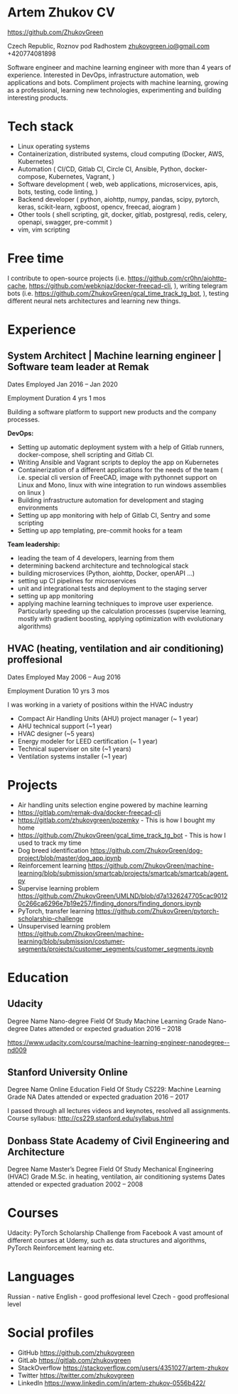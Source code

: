 # Artem Zhukov CV

<https://github.com/ZhukovGreen>

Czech Republic, Roznov pod Radhostem
zhukovgreen.io@gmail.com
+420774081898

Software engineer and machine learning engineer with more than 4 years of 
experience.
Interested in DevOps, infrastructure automation, web applications and 
bots. Compliment projects with machine learning, growing as a professional,
learning new technologies, experimenting and building interesting products.

# Tech stack

- Linux operating systems
- Containerization, distributed systems, cloud computing (Docker, AWS, 
Kubernetes)
- Automation (
    CI/CD, Gitlab CI, Circle CI, Ansible, Python, docker-compose,
    Kubernetes, Vagrant,
)
- Software development (
    web, web applications, microservices, apis, bots,
    testing, code linting,
)
- Backend developer (
    python, aiohttp, numpy, pandas, scipy, pytorch, 
    keras, scikit-learn, xgboost, opencv, freecad, aiogram
)
- Other tools (
    shell scripting, git, docker, gitlab, postgresql, redis, celery, openapi,
    swagger, pre-commit
)
- vim, vim scripting

# Free time

I contribute to open-source projects (i.e. 
<https://github.com/cr0hn/aiohttp-cache>, 
<https://github.com/webknjaz/docker-freecad-cli>,
), writing telegram bots (i.e. 
<https://github.com/ZhukovGreen/gcal_time_track_tg_bot>,
), testing different neural nets architectures and learning new things. 

# Experience

## System Architect | Machine learning engineer | Software team leader at Remak

Dates Employed Jan 2016 – Jan 2020

Employment Duration 4 yrs 1 mos

Building a software platform to support new products and the company processes.

**DevOps:**
- Setting up automatic deployment system with a help of Gitlab runners,
docker-compose, shell scripting and Gitlab CI.
- Writing Ansible and Vagrant scripts to deploy the app on Kubernetes
- Containerization of a different applications for the needs of the team (
    i.e. special cli version of FreeCAD, image with pythonnet support on
    Linux and Mono, linux with wine integration to run windows assemblies on 
    linux
)
- Building infrastructure automation for development and staging environments
- Setting up app monitoring with help of Gitlab CI, Sentry and some scripting
- Setting up app templating, pre-commit hooks for a team

**Team leadership:**
- leading the team of 4 developers, learning from them
- determining backend architecture and technological stack
- building microservices (Python, aiohttp, Docker, openAPI ...)
- setting up CI pipelines for microservices
- unit and integrational tests and deployment to the staging server
- setting up app monitoring
- applying machine learning techniques to improve user experience. 
Particularly speeding up the calculation processes (supervise learning, mostly 
with gradient boosting, applying optimization with evolutionary algorithms)

## HVAC (heating, ventilation and air conditioning) proffesional

Dates Employed May 2006 – Aug 2016

Employment Duration 10 yrs 3 mos

I was working in a variety of positions within the HVAC industry
- Compact Air Handling Units (AHU) project manager (~ 1 year)
- AHU technical support (~1 year)
- HVAC designer (~5 years)
- Energy modeler for LEED certification (~ 1 year)
- Technical superviser on site (~1 years)
- Ventilation systems installer (~1 year)

# Projects 
- Air handling units selection engine powered by machine learning
- <https://gitlab.com/remak-dva/docker-freecad-cli>
- <https://gitlab.com/zhukovgreen/pozemky> - This is how I bought  my home
- <https://github.com/ZhukovGreen/gcal_time_track_tg_bot> - This is how I used to 
track my time
- Dog breed identification 
<https://github.com/ZhukovGreen/dog-project/blob/master/dog_app.ipynb>
- Reinforcement learning 
<https://github.com/ZhukovGreen/machine-learning/blob/submission/smartcab/projects/smartcab/smartcab/agent.py>
- Supervise learning problem <https://github.com/ZhukovGreen/UMLND/blob/d7a1326247705cac90120c266ca6296e7b19e257/finding_donors/finding_donors.ipynb>
- PyTorch, transfer learning <https://github.com/ZhukovGreen/pytorch-scholarship-challenge>
- Unsupervised learning problem 
<https://github.com/ZhukovGreen/machine-learning/blob/submission/costumer-segments/projects/customer_segments/customer_segments.ipynb>

# Education
## Udacity

Degree Name Nano-degree
Field Of Study Machine Learning
Grade Nano-degree
Dates attended or expected graduation 2016 – 2018

<https://www.udacity.com/course/machine-learning-engineer-nanodegree--nd009>

## Stanford University Online

Degree Name Online Education
Field Of Study CS229: Machine Learning
Grade NA
Dates attended or expected graduation 2016 – 2017

I passed through all lectures videos and keynotes, resolved all assignments.
Course syllabus: <http://cs229.stanford.edu/syllabus.html>

## Donbass State Academy of Civil Engineering and Architecture

Degree Name Master’s Degree
Field Of Study Mechanical Engineering (HVAC)
Grade M.Sc. in heating, ventilation, air conditioning systems
Dates attended or expected graduation 2002 – 2008


# Courses

Udacity: PyTorch Scholarship Challenge from Facebook
A vast amount of different courses at Udemy, such as data structures and 
algorithms, PyTorch Reinforcement learning etc.

# Languages
Russian - native
English - good proffesional level
Czech - good proffesional level

# Social profiles
- GitHub <https://github.com/zhukovgreen>
- GitLab <https://gitlab.com/zhukovgreen>
- StackOverflow <https://stackoverflow.com/users/4351027/artem-zhukov>
- Twitter <https://twitter.com/zhukovgreen>
- LinkedIn <https://www.linkedin.com/in/artem-zhukov-0556b422/>

